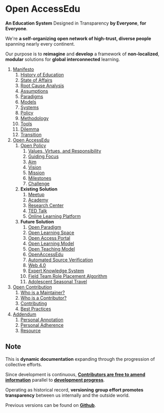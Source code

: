 # Open AccessEdu

**An Education System** Designed in Transparency **by Everyone**, **for
Everyone**.

We're **a self-organizing open network of high-trust, diverse people** spanning
nearly every continent.

Our purpose is to **reimagine** and **develop** a framework of
**non-localized**, **modular** solutions for **global interconnected** learning.

1. [Manifesto](documentation/manifesto/manifesto.md)
   1. [History of Education](documentation/manifesto/history.md)
   2. [State of Affairs](documentation/manifesto/affairs.md)
   3. [Root Cause Analysis](documentation/manifesto/analysis.md)
   4. [Assumptions](documentation/manifesto/assumption.md)
   5. [Paradigms](documentation/manifesto/paradigms.md)
   6. [Models](documentation/manifesto/model.md)
   7. [Systems](documentation/manifesto/systems.md)
   8. [Policy](documentation/manifesto/policy.md)
   9. [Methodology](documentation/manifesto/methodology.md)
   10. [Tools](documentation/manifesto/tools.md)
   11. [Dilemma](documentation/manifesto/dilemma.md)
   12. [Transition](documentation/manifesto/transition.md)
2. [Open AccessEdu](https://github.com/briancrink/accessedu/tree/315241832a0b93dddbc3b8af13b6311d27e222f8/root.md)
   1. [Open Policy](documentation/policy/openpolicy.md)
      1. [Values, Virtues, and Responsibility](documentation/policy/values.md)
      2. [Guiding Focus](documentation/policy/focus.md)
      3. [Aim](documentation/policy/aim.md)
      4. [Vision](documentation/policy/vision.md)
      5. [Mission](documentation/policy/mission.md)
      6. [Milestones](documentation/policy/milestone.md)
      7. [Challenge](documentation/policy/challenge.md)
   2. **Existing Solution**
      1. [Meetup](documentation/solutions/meetup.md)
      2. [Academy](./)
      3. [Research Center](documentation/solutions/research.md)
      4. [TED Talk](./)
      5. [Online Learning Platform](./)
   3. **Future Solution**
      1. [Open Paradigm](documentation/solutions/paradigm.md)
      2. [Open Learning Space](documentation/solutions/space.md)
      3. [Open Access Portal](documentation/solutions/portal.md)
      4. [Open Learning Model](documentation/solutions/learning.md)
      5. [Open Teaching Model](documentation/solutions/teaching.md)
      6. [OpenAccessEdu](documentation/solutions/platform.md)
      7. [Automated Source Verification](documentation/solutions/verification.md)
      8. [Web 4.0](documentation/solutions/web4.md)
      9. [Expert Knowledge System](documentation/solutions/knowledge.md)
      10. [Field Team Role Placement Algorithm](documentation/solutions/algorithm.md)
      11. [Adolescent Seasonal Travel](documentation/solutions/travel.md)
3. [Open Contribution](documentation/contribution/contribution.md)
   1. [Who is a Maintainer?](documentation/contribution/maintainer.md)
   2. [Who is a Contributor?](documentation/contribution/contributor.md)
   3. [Contributing](documentation/contribution/contributing.md)
   4. [Best Practices](documentation/contribution/practices.md)
4. [Addendum](documentation/addendum/addendum.md)
   1. [Personal Annotation](documentation/addendum/annotation.md)
   2. [Personal Adherence](documentation/addendum/adherence.md)
   3. [Resource](documentation/addendum/resource.md)

## Note

This is **dynamic documentation** expanding through the progression of
collective efforts.

Since development is continuous,
[**Contributors are free to amend information**](https://github.com/briancrink/accessedu/tree/315241832a0b93dddbc3b8af13b6311d27e222f8/root.md)
parallel to
[**development progress**](https://github.com/briancrink/accessedu/tree/315241832a0b93dddbc3b8af13b6311d27e222f8/root.md).

Operating as historical record, **versioning** **group effort promotes
transparency** between us internally and the outside world.

Previous versions can be found on
[**Github**](https://github.com/briancrink/accessedu/releases).
